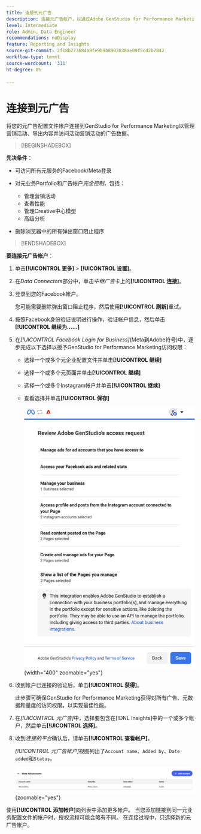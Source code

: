 ```yaml
---
title: 连接到元广告
description: 连接元广告帐户，以通过Adobe GenStudio for Performance Marketing激活和监控您的广告和媒体。
level: Intermediate
role: Admin, Data Engineer
recommendations: noDisplay
feature: Reporting and Insights
source-git-commit: 2f18b273684a9fe9b9b8903838ae09f5cd2b7842
workflow-type: tm+mt
source-wordcount: '311'
ht-degree: 0%

---
```


# 连接到元广告

将您的元广告配置文件帐户连接到GenStudio for Performance Marketing以管理营销活动、导出内容并访问活动营销活动的广告数据。

>[!BEGINSHADEBOX]

**先决条件**：

- 可访问所有元服务的Facebook/Meta登录

- 对元业务Portfolio和广告帐户&#x200B;_完全控制_，包括：

   - 管理营销活动
   - 查看性能
   - 管理Creative中心模型
   - 高级分析

- 删除浏览器中的所有弹出窗口阻止程序

>[!ENDSHADEBOX]

**要连接元广告帐户**：

1. 单击&#x200B;**[!UICONTROL 更多]** > **[!UICONTROL 设置]**。

1. 在&#x200B;_Data Connectors_&#x200B;部分中，单击&#x200B;_中继广告_&#x200B;卡上的&#x200B;**[!UICONTROL 连接]**。

1. 登录到您的Facebook帐户。

   您可能需要删除弹出窗口阻止程序，然后使用&#x200B;**[!UICONTROL 刷新]**&#x200B;重试。

1. 按照Facebook身份验证说明进行操作，验证帐户信息，然后单击&#x200B;**[!UICONTROL 继续为……]**

1. 在&#x200B;_[!UICONTROL Facebook Login for Business]_(Meta到Adobe符号)中，逐步完成以下选择以授予GenStudio for Performance Marketing访问权限：

   - 选择一个或多个元企业配置文件并单击&#x200B;**[!UICONTROL 继续]**
   - 选择一个或多个元页面并单击&#x200B;**[!UICONTROL 继续]**
   - 选择一个或多个Instagram帐户并单击&#x200B;**[!UICONTROL 继续]**
   - 查看选择并单击&#x200B;**[!UICONTROL 保存]**

     ![审核选择](/help/assets/meta/meta-review-selections.png "审核选择"){width="400" zoomable="yes"}

1. 收到帐户已连接的验证后，单击&#x200B;**[!UICONTROL 获得]**。

   此步骤可确保GenStudio for Performance Marketing获得对所有广告、元数据和量度的访问权限，以实现最佳性能。

1. 在&#x200B;_[!UICONTROL 元广告]_&#x200B;中，选择要包含在[!DNL Insights]中的一个或多个帐户，然后单击&#x200B;**[!UICONTROL 选择]**。

1. 收到&#x200B;_连接的平台_&#x200B;确认后，请单击&#x200B;**[!UICONTROL 查看帐户]**。

   _[!UICONTROL 元广告帐户]_&#x200B;视图列出了`Account name`、`Added by`、`Date added`和`Status`。

   ![元帐户列表](/help/assets/meta/meta-accounts-list.png "连接的元帐户列表"){zoomable="yes"}

使用&#x200B;**[!UICONTROL 添加帐户]**&#x200B;向列表中添加更多帐户。 当您添加链接到同一元业务配置文件的帐户时，授权流程可能会略有不同。 在连接过程中，只选择新的元广告帐户。
